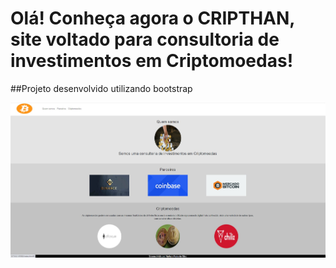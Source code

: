 # Olá! Conheça agora o CRIPTHAN, site voltado para consultoria de investimentos em Criptomoedas! 

##Projeto desenvolvido utilizando bootstrap

![ScreenShot](https://github.com/Nathanms1/ProjetoBootstrap/blob/debdf5fcc9a82a8ce9a5fc1fe5165d5ab6a2ad9e/img/Screenshot_1.jpg)
